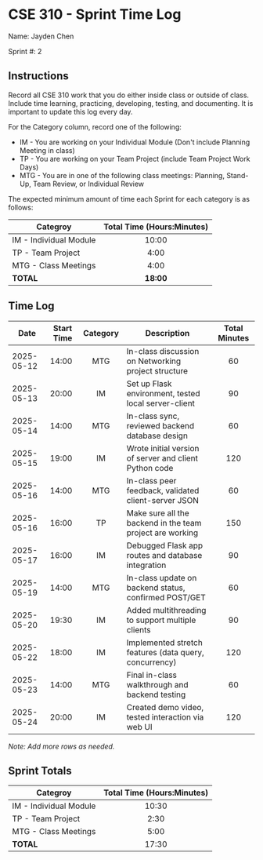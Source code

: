# CSE 310 - Sprint Time Log

Name: Jayden Chen

Sprint #: 2

## Instructions

Record all CSE 310 work that you do either inside class or outside of class.  Include time learning, practicing, developing, testing, and documenting.  It is important to update this log every day.

For the Category column, record one of the following:
* IM - You are working on your Individual Module (Don't include Planning Meeting in class)
* TP - You are working on your Team Project (include Team Project Work Days)
* MTG - You are in one of the following class meetings: Planning, Stand-Up, Team Review, or Individual Review

The expected minimum amount of time each Sprint for each category is as follows:

|Categroy                       |Total Time (Hours:Minutes)|
|-------------------------------|:------------------------:|
|IM - Individual Module         |          10:00           |
|TP - Team Project              |           4:00           |
|MTG - Class Meetings           |           4:00           |
|**TOTAL**                      |        **18:00**         |

## Time Log

|Date      |Start Time|Category|Description                                             |Total Minutes|
|----------|----------|:------:|--------------------------------------------------------|:-----------:|
|2025-05-12|14:00     |  MTG   |In-class discussion on Networking project structure     |     60      |
|2025-05-13|20:00     |   IM   |Set up Flask environment, tested local server-client    |     90      |
|2025-05-14|14:00     |  MTG   |In-class sync, reviewed backend database design         |     60      |
|2025-05-15|19:00     |   IM   |Wrote initial version of server and client Python code  |    120      |
|2025-05-16|14:00     |  MTG   |In-class peer feedback, validated client-server JSON    |     60      |
|2025-05-16|16:00     |   TP   |Make sure all the backend in the team project are working|    150      |
|2025-05-17|16:00     |   IM   |Debugged Flask app routes and database integration      |     90      |
|2025-05-19|14:00     |  MTG   |In-class update on backend status, confirmed POST/GET   |     60      |
|2025-05-20|19:30     |   IM   |Added multithreading to support multiple clients        |     90      |
|2025-05-22|18:00     |   IM   |Implemented stretch features (data query, concurrency)  |    120      |
|2025-05-23|14:00     |  MTG   |Final in-class walkthrough and backend testing          |     60      |
|2025-05-24|20:00     |   IM   |Created demo video, tested interaction via web UI       |    120      |

_Note: Add more rows as needed._

## Sprint Totals

|Categroy                       |Total Time (Hours:Minutes)|
|-------------------------------|:------------------------:|
|IM - Individual Module         |         10:30            |
|TP - Team Project              |         2:30             |
|MTG - Class Meetings           |         5:00             |
|**TOTAL**                      |         17:30            |

